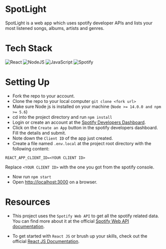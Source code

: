 # SpotLight

SpotLight is a web app which uses spotify developer APIs and lists your most listened songs, albums, artists and genres.

# Tech Stack
![React](https://img.shields.io/badge/react-%2320232a.svg?style=for-the-badge&logo=react&logoColor=%2361DAFB)
![NodeJS](https://img.shields.io/badge/node.js-6DA55F?style=for-the-badge&logo=node.js&logoColor=white)
![JavaScript](https://img.shields.io/badge/javascript-%23323330.svg?style=for-the-badge&logo=javascript&logoColor=%23F7DF1E)
![Spotify](https://img.shields.io/badge/Spotify-1ED760?style=for-the-badge&logo=spotify&logoColor=white)

# Setting Up

- Fork the repo to your account.
- Clone the repo to your local computer `git clone <fork url>`
- Make sure Node js is installed on your machine (`Node >= 14.0.0 and npm >= 5.6`)
- cd into the project directory and run `npm install`
- Login or create an account at the [Spotify Developers Dashboard](https://developer.spotify.com/dashboard/applications).
- Click on the `Create an App` button in the spotify developers dashboard. Fill the details and submit.
- Note down the `Client ID` of the app just created.
- Create a file named `.env.local` at the project root directory with the following content:
 ```
 REACT_APP_CLIENT_ID=<YOUR CLIENT ID>
 ```
 Replace `<YOUR CLIENT ID>` with the one you got from the spotify console.
- Now run `npm start`
- Open  [http://localhost:3000](http://localhost:3000) on a browser.

# Resources

- This project uses the `Spotify Web API` to get all the spotify related data. You can find more about it at the official [Spotify Web API documentation](https://developer.spotify.com/documentation/web-api/reference/#/).

- To get started with `React JS` or brush up your skills, check out the official [React JS Documentation](https://reactjs.org/tutorial/tutorial.html).
